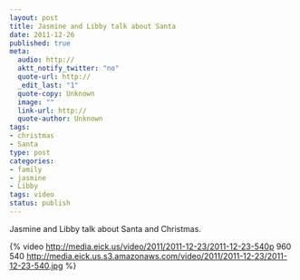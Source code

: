 ```yaml
--- 
layout: post
title: Jasmine and Libby talk about Santa
date: 2011-12-26
published: true
meta: 
  audio: http://
  aktt_notify_twitter: "no"
  quote-url: http://
  _edit_last: "1"
  quote-copy: Unknown
  image: ""
  link-url: http://
  quote-author: Unknown
tags: 
- christmas
- Santa
type: post
categories: 
- family
- jasmine
- Libby
tags: video
status: publish
---
```

Jasmine and Libby talk about Santa and Christmas.

{% video http://media.eick.us/video/2011/2011-12-23/2011-12-23-540p 960 540 http://media.eick.us.s3.amazonaws.com/video/2011/2011-12-23/2011-12-23-540.jpg %}
